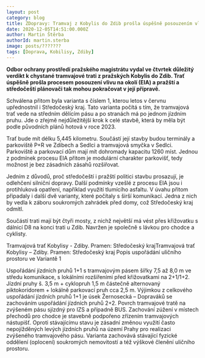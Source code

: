 ```yaml
---
layout: post
category: blog
title: ZDopravy: Tramvaj z Kobylis do Zdib prošla úspěšně posouzením vlivu na okolní prostředí
date: 2020-12-05T14:51:00.000Z
author: Martin Štěrba
authorId: martin.sterba
image: posts/???????
tags: [Doprava, Kobilisy, Zdiby]
---
```


**Odbor ochrany prostředí pražského magistrátu vydal ve čtvrtek důležitý verdikt k chystané tramvajové trati z pražských Kobylis do Zdib. Trať úspěšně prošla procesem posouzení vlivu na okolí (EIA) a pražští a středočeští plánovači tak mohou pokračovat v její přípravě.**

Schválena přitom byla varianta s číslem 1, kterou letos v červnu upřednostnil i Středočeský kraj. Tato varianta počítá s tím, že tramvajová trať vede na středním dělícím pásu a po stranách má po jednom jízdním pruhu. Jde o zřejmě nejdůležitější krok k celé stavbě, která by měla být podle původních plánů hotová v roce 2023.

Trať bude mít délku 5,445 kilometru. Součástí její stavby budou terminály a parkoviště P+R ve Zdibech a Sedlci a tramvajová smyčka v Sedlci. Parkoviště a parkovací dům mají mít dohromady kapacitu 1260 míst. Jednou z podmínek procesu EIA přitom je modulární charakter parkovišť, tedy možnost je bez zásadních zásahů rozšiřovat.

Jedním z důvodů, proč středočeští i pražští politici stavbu prosazují, je odlehčení silniční dopravy. Další podmínky vzešlé z procesu EIA jsou i protihluková opatření, například využití tlumícího asfaltu. V úvahu přitom připadaly i další dvě varianty, které počítaly s širší komunikací. Jedna z nich by vedla k záboru soukromých zahrádek před domy, což Středočeský kraj odmítl.

Součástí trati mají být čtyři mosty, z nichž největší má vést přes křižovatku s dálnicí D8 na konci trati u Zdib. Navržen je společně s lávkou pro chodce a cyklisty.

Tramvajová trať Kobylisy - Zdiby. Pramen: Středočeský krajTramvajová trať Kobylisy – Zdiby. Pramen: Středočeský kraj
Popis uspořádání uličního prostoru ve Variantě 1

Uspořádání jízdních pruhů 1+1 s tramvajovým pásem šířky 7,5 až 8,0 m ve středu komunikace, s lokálními rozšířeními před křižovatkami na 2+1/1+2. Jízdní pruhy š. 3,5 m + cyklopruh 1,5 m částečně alternovaný piktokoridorem + lokálně parkovací pruh cca 2,5 m. Výjimkou z celkového uspořádání jízdních pruhů 1+1 je úsek Žernosecká – Dopraváků se zachováním uspořádání jízdních pruhů 2+2. Povrch tramvajové tratě na zvýšeném pásu sjízdný pro IZS a případně BUS. Zachování zúžení v místech přechodů pro chodce je stavebně podpořeno zřízením tramvajových nástupišť. Oproti stávajícímu stavu je zásadní změnou využití často nepojížděných levých jízdních pruhů na území Prahy pro realizaci zvýšeného tramvajového pásu. Varianta zachovává stávající fyzické oddělení (oplocení) soukromých nemovitostí a též výškové členění uličního prostoru.
